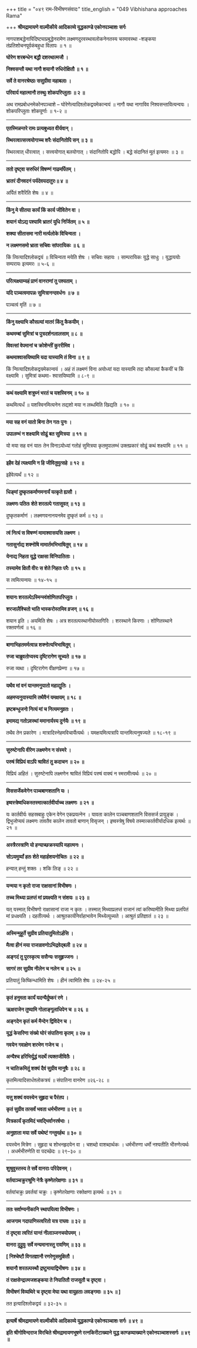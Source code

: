 +++
title = "०४९ राम-विभीषणसंवादः"
title_english = "049 Vibhishana approaches Rama"

+++
**श्रीमद्रामायणे वाल्मीकीये आदिकाव्ये युद्धकाण्डे एकोनपञ्चाशः सर्गः**

नागपाशबद्धेनापिदिष्ट्याप्रबुद्धेनरामेण लक्ष्मणदुरवस्थावलोकनेनतस्य चरमावस्था -शङ्कया तंप्रतिशोचनपूर्वकंबहुधा विलापः ॥ १ ॥

**घोरेण शरबन्धेन बद्धौ दशरथात्मजौ ।**

**निश्वसन्तौ यथा नागौ शयानौ रुधिरोक्षितौ ॥ १ ॥**

**सर्वे ते वानरश्रेष्ठाः ससुग्रीवा महाबलाः ।**

**परिवार्य महात्मानौ तस्थुः शोकपरिप्लुताः ॥ २ ॥**

अथ रामप्रबोधनमेकोनपञ्चाशे – घोरेणेत्यादिश्लोकद्वयमेकान्वयं ॥ नागौ यथा नागाविव निश्वसन्तावित्यन्वयः । शोकपरिप्लुताः शोकपूर्णाः ॥ १-२ ॥

****

**एतस्मिन्नन्तरे रामः प्रत्यबुध्यत वीर्यवान् ।**

**स्थिरत्वात्सत्त्वयोगाच्च शरैः संदानितोपि सन् ॥ ३ ॥**

स्थिरत्वात् धीरत्वात् । सत्त्वयोगात् बलयोगात् । संदानितोपि बद्धोपि । बद्धे संदानितं मूतं इत्यमरः ॥ ३ ॥

****

**ततो दृष्ट्वा सरुधिरं विषण्णं गाढमर्पितम् ।**

**भ्रातरं दीनवदनं पर्यदेवयदातुरः॥ ४ ॥**

अर्पितं शरैरिति शेषः ॥ ४ ॥

****

**किंनु मे सीतया कार्यं किं कार्य जीवितेन वा ।**

**शयानं योऽद्य पश्यामि भ्रातरं युधि निर्जितम् ॥ ५ ॥**

**शक्या सीतासमा नारी मर्त्यलोके विचिन्वता ।**

**न लक्ष्मणसमो भ्राता सचिवः सांपरायिकः ॥ ६ ॥**

किं त्वित्यादिश्लोकद्वयं ॥ विचिन्वता मयेति शेषः । सचिवः सहायः । साम्परायिकः युद्धे साधुः । युद्धाययोः सम्परायः इत्यमरः ॥ ५-६ ॥

****

**परित्यक्ष्याम्यहं प्राणं वानराणां तु पश्यताम् ।**

**यदि पञ्चत्वमापन्नः सुमित्रानन्दवर्धनः ॥ ७ ॥**

पञ्चत्वं मृतिं ॥ ७ ॥

****

**किंनु वक्ष्याभि कौसल्यां मातरं किंतु कैकयीम् ।**

**कथमम्बां सुमित्रां च पुत्रदर्शनलालसाम् ॥ ८ ॥**

**विवत्सां वेपमानां च क्रोशेन्तीं कुररीमिव ।**

**कथमाश्वासयिष्यामि यदा यास्यामि तं विना ॥ ९ ॥**

किं न्वित्यादिश्लोकद्वयमेकान्वयं । अहं तं लक्ष्मणं विना अयोध्यां यदा यास्यामि तदा कौसल्यां कैकयीं च किं वक्ष्यामि । सुमित्रां कथमा- श्वासयिष्यामि ॥ ८-९ ॥

****

**कथं वक्ष्यामि शत्रुघ्नं भरतं च यशस्विनम् ॥ १० ॥**

कथमित्यर्धं ॥ यशस्विनमित्यनेन तद्यशो मया न लब्धमिति खिद्यति ॥ १० ॥

****

**मया सह वनं यातो बिना तेन गतः पुनः ।**

**उपालम्भं न शक्ष्यामि सोढुं बत सुमित्रया ॥ ११ ॥**

यो मया सह वनं यातः तेन विनाऽयोध्यां गतोहं सुमित्रया कृतमुपालम्भं उक्तप्रकारं सोढुं कथं शक्ष्यामि ॥ ११ ॥

****

**इहैव देहं त्यक्ष्यामि न हि जीवितुमुत्सहे ॥ १२ ॥**

इहैवेत्यर्थं ॥ १२ ॥

****

**धिङ्मां दुष्कृतकर्माणमनार्यं यत्कृते ह्यसौ ।**

**लक्ष्मणः पतितः शेते शरतल्पे गतासुवत् ॥ १३ ॥**

दुष्कृतकर्माणं । लक्ष्मणवनानयनमेव दुष्कृतं कर्म ॥ १३ ॥

****

**त्वं नित्यं स विषण्णं मामाश्वासयसि लक्ष्मण ।**

**गतासुर्नाद्य शक्नोषि मामार्तमभिभाषितुम् ॥ १४ ॥**

**येनाद्य निहता युद्धे राक्षसा विनिपातिताः ।**

**तस्यामेव क्षितौ वीरः स शेते निहतः परैः ॥ १५ ॥**

स त्वमित्यन्वयः ॥ १४-१५ ॥

****

**शयानः शरतल्पेऽस्मिन्स्वंशोणितपरिप्लुतः ।**

**शरजालैश्चितो भाति भास्करोस्तमिव व्रजन् ॥ १६ ॥**

शयान इति । अयमिति शेषः । अत्र शरतल्पस्थानीयोस्तगिरिः । शरस्थाने किरणाः । शोणितस्थाने रक्तवर्णत्वं ॥ १६ ॥

****

**बाणाभिहतमर्मत्वान्न शक्नोत्यभिभाषितुम् ।**

**रुजा चाब्रुवतोप्यस्य दृष्टिरागेण सूच्यते ॥ १७ ॥**

रुजा व्यथा । दृष्टिरागेण वीक्षणप्रेम्णा ॥ १७ ॥

****

**यथैव मां वनं यान्तमनुयातो महाद्युतिः ।**

**अहमप्यनुयास्यामि तथैवैनं यमक्षयम् ॥ १८ ॥**

**इष्टबन्धुजनो नित्यं मां च नित्यमनुव्रतः ।**

**इमामद्य गतोऽवस्थां ममानार्यस्य दुर्नयैः ॥ १९ ॥**

तथैव तेन प्रकारेण । मात्रादिस्नेहमविचार्येत्यर्थः । यमक्षयमित्यत्रापि यान्तमित्यनुषज्यते ॥ १८-१९ ॥

****

**सुरुष्टेनापि वीरेण लक्ष्मणेन न संस्मरे ।**

**परुषं विप्रियं वाऽपि श्रावितं तु कदाचन ॥ २० ॥**

विप्रियं अहितं । सुरुष्टेनापि लक्ष्मणेन श्रावितं विप्रियं परुषं वाक्यं न स्मरामीत्यर्थः ॥ २० ॥

****

**विससर्जेकवेगेन पञ्चबाणशतानि यः ।**

**इष्वस्त्रेष्वधिकस्तस्मात्कार्तवीर्याच्च लक्ष्मणः ॥ २१ ॥**

यः कार्तवीर्यः सहस्रबाहुः एकेन वेगेन एकप्रयत्नेन । यावता कालेन पञ्चबाणशतानि विससर्ज प्रायुङ्क । द्विभुजोप्ययं लक्ष्मणः तावतैव कालेन तावतो बाणान् विसृजन् । इष्वस्त्रेषु विषये तस्मात्कार्तवीर्यादधिक इत्यर्थः ॥ २१ ॥

****

**अस्त्रैरस्त्राणि यो हन्याच्छक्रस्यापि महात्मनः ।**

**सोऽयमुर्व्यां हतः शेते महार्हशयनोचितः ॥ २२ ॥**

हन्यात् हन्तुं शक्तः । शकि लिङ् ॥ २२ ॥

****

**यन्मया न कृतो राजा राक्षसानां विभीषणः ।**

**तच्च मिथ्या प्रलप्तं मां प्रवक्ष्यति न संशयः ॥ २३ ॥**

यत् यस्मात् विभीषणो राक्षासानां राजा न कृतः । तस्मात् मिथ्याप्रलप्तं राजानं त्वां करिष्यामीति मिथ्या प्रलपितं मां प्रधक्ष्यति । दहतीत्यर्थः । आश्रुतकार्यनिर्वाहाभावेन मिथ्येत्युच्यते । आश्रुतं प्रतिज्ञातं ॥ २३ ॥

****

**अस्मिन्मुहूर्ते सुग्रीव प्रतियातुमितोऽर्हसि ।**

**मैत्वा हीनं मया राजन्रावणोऽभिद्रवेद्बली ॥ २४ ॥**

**अङ्गदं तु पुरस्कृत्य ससैन्यः ससुहृज्जनः ।**

**सागरं तर सुग्रीव नीलेन च नलेन च ॥ २५ ॥**

प्रतियातुं किष्किन्धामिति शेषः । हीनं त्वामिति शेषः ॥ २४-२५ ॥

****

**कृतं हनुमता कार्यं यदन्यैर्दुष्करं रणे ।**

**ऋक्षराजेन तुष्यामि गोलाङ्गूलाधिपेन च ॥ २६ ॥**

**अङ्गदेन कृतं कर्म मैन्देन द्विविदेन च ।**

**युद्धं केसरिणा संख्ये घोरं संपातिना कृतम् ॥ २७ ॥**

**गवयेन गवाक्षेण शरभेण गजेन च ।**

**अन्यैश्च हरिभिर्युद्धं मदर्थे त्यक्तजीवितैः ।**

**न चातिक्रमितुं शक्यं दैवं सुग्रीव मानुषैः ॥ २८ ॥**

कृतमित्यादिसार्धश्लोकत्रयं ॥ संपातिना वानरेण ॥२६-२८ ॥

****

**यत्तु शक्यं वयस्येन सुहृदा च पैरंतप ।**

**कृतं सुग्रीव तत्सर्वं भवता धर्मभीरुणा ॥ २९ ॥**

**मित्रकार्यं कृतमिदं भवद्भिर्वानरर्षभाः ।**

**अनुज्ञाता मया सर्वे यथेष्टं गन्तुमर्हथ ॥ ३० ॥**

वयस्येन मित्रेण । सुहृदा च शोभनहृदयेन वा । चशब्दो वाशब्दार्थकः । धर्मभीरुणा धर्मो नश्यतीति भीरुणेत्यर्थः । अधर्मभीरुणेति वा पदच्छेदः ॥ २९–३० ॥

****

**शुश्रुवुस्तस्य ते सर्वे वानराः परिदेवनम् ।**

**वर्तयाञ्चक्रुरश्रूणि नेत्रैः कृष्णेतरेक्षणाः ॥ ३१ ॥**

वर्तयांचक्रुः प्रवर्तयां चक्रुः । कृष्णेतरेक्षणाः रक्तेक्षणा इत्यर्थः ॥ ३१ ॥

****

**ततः सर्वाण्यनीकानि स्थापयित्वा विभीषणः ।**

**आजगाम गदापाणिस्त्वरितो यत्र राघवः ॥ ३२ ॥**

**तं दृष्ट्वा त्वरितं यान्तं नीलाञ्जनचयोपमम् ।**

**वानरा दुद्रुवुः सर्वे मन्यमानास्तु रावणिम् ॥ ३३ ॥**

**\[ निश्चेष्टौ विगतज्ञानौ रणरेणुसमुक्षितौ ।**

**शयानौ शरतल्पस्थौ द्रष्टुमायाद्विभीषणः ॥ ३४ ॥**

**तं राक्षसेन्द्रात्मजशङ्कया ते निपातितौ राजसुतौ च दृष्ट्वा ।**

**विभीषणं विव्यथिरे च दृष्ट्वा मेघा यथा वायुहताः लवङ्गमाः ॥ ३५ ॥ \]**

तत इत्यादिश्लोकद्वयं ॥ ३२-३५ ॥

****

**इत्यार्षे श्रीमद्रामायणे वाल्मीकीये आदिकाव्ये युद्धकाण्डे एकोनपञ्चाशः सर्गः ॥ ४९ ॥**

**इति श्रीगोविन्दराज विरचिते श्रीमद्रामायणभूषणे रत्नकिरीटाख्याने युद्ध काण्डव्याख्याने एकोनपञ्चाशस्सर्गः ॥ ४९ ॥**
